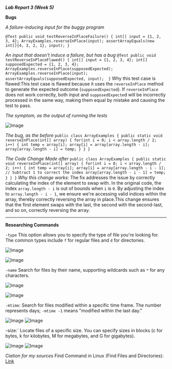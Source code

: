 ***Lab Report 3 (Week 5)***

**Bugs**

*A failure-inducing input for the buggy program*

`
@Test
public void testReverseInPlaceFailure() {
    int[] input = {1, 2, 3, 4};
    ArrayExamples.reverseInPlace(input);
    assertArrayEquals(new int[]{4, 3, 2, 1}, input);
}
`


*An input that doesn't induce a failure, but has a bug*
`
@Test
public void testReverseInPlaceFlawed() {
  int[] input = {1, 2, 3, 4};
  int[] supposedExpected = {1, 2, 3, 4}; 
  ArrayExamples.reverseInPlace(supposedExpected); 
  ArrayExamples.reverseInPlace(input);
  assertArrayEquals(supposedExpected, input); 
}
`
Why this test case is flawed:This test case is flawed because it uses the `reverseInPlace` method to generate the expected outcome (`supposedExpected`). If `reverseInPlace` does not work correctly, both input and `supposedExpecte`d will be incorrectly processed in the same way, making them equal by mistake and causing the test to pass.



*The symptom, as the output of running the tests*

![Image](LabReport3.1.png)

*The bug, as the before*
`
public class ArrayExamples {
    public static void reverseInPlace(int[] array) {
        for(int i = 0; i < array.length / 2; i++) {
            int temp = array[i];
            array[i] = array[array.length - i];
            array[array.length - i] = temp;
        }
    }
}
`

*The Code Change Made after*
`
public class ArrayExamples {
    public static void reverseInPlace(int[] array) {
        for(int i = 0; i < array.length / 2; i++) {
            int temp = array[i];
            array[i] = array[array.length - i - 1]; // Subtract 1 to correct the index
            array[array.length - i - 1] = temp;
        }
    }
}
`
*Why this change works:* The fix addresses the issue by correctly calculating the index of the element to swap with. In the original code, the index `array.length - i` is out of bounds when `i` is `0`. By adjusting the index to `array.length - i - 1`, we ensure we're accessing valid indices within the array, thereby correctly reversing the array in place.This change ensures that the first element swaps with the last, the second with the second-last, and so on, correctly reversing the array.

______________________________________________________________________________________________________________________

**Researching Commands**

`-type` This option allows you to specify the type of file you're looking for. The common types include `f` for regular files and `d` for directories.

![Image](LabReport3.2.png)

![Image](LabReport3.3.png)


`-name` Search for files by their name, supporting wildcards such as `*` for any characters.

![Image](LabReport3.4.png)

![Image](LabReport3.5.png)


`-mtime`: Search for files modified within a specific time frame. The number represents days; `-mtime -1` means "modified within the last day."

![Image](LabReport3.6.png)
![Image](LabReport3.7.png)


 -size:` Locate files of a specific size. You can specify sizes in blocks (c for bytes, k for kilobytes, M for megabytes, and G for gigabytes).


![Image](LabReport3.8.png)
![Image](LabReport3.9.png)
 



*Ciation for my sources*
Find Command in Linux (Find Files and Directories): [Link](https://linuxize.com/post/how-to-find-files-in-linux-using-the-command-line/)
